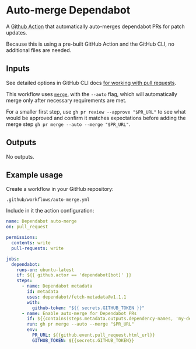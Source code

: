 # Auto-merge Dependabot

A [Github Action](https://docs.github.com/en/code-security/dependabot/working-with-dependabot/automating-dependabot-with-github-actions#enable-auto-merge-on-a-pull-request) that automatically auto-merges dependabot PRs for patch updates.

Because this is using a pre-built GitHub Action and the GitHub CLI, no additional files are needed.

## Inputs

See detailed options in GitHub CLI docs [for working with pull requests](https://cli.github.com/manual/gh_pr).

This workflow uses [`merge`](https://cli.github.com/manual/gh_pr_merge), with the `--auto` flag, which will automatically merge only after necessary requirements are met.

For a smaller first step, use `gh pr review --approve "$PR_URL"` to see what would be approved and confirm it matches expectations before adding the merge step `gh pr merge --auto --merge "$PR_URL"`.

## Outputs

No outputs.

## Example usage

Create a workflow in your GitHub repository:

```plain
.github/workflows/auto-merge.yml
```

Include in it the action configuration:

```yaml
name: Dependabot auto-merge
on: pull_request

permissions:
  contents: write
  pull-requests: write

jobs:
  dependabot:
    runs-on: ubuntu-latest
    if: ${{ github.actor == 'dependabot[bot]' }}
    steps:
      - name: Dependabot metadata
        id: metadata
        uses: dependabot/fetch-metadata@v1.1.1
        with:
          github-token: "${{ secrets.GITHUB_TOKEN }}"
      - name: Enable auto-merge for Dependabot PRs
        if: ${{contains(steps.metadata.outputs.dependency-names, 'my-dependency') && steps.metadata.outputs.update-type == 'version-update:semver-patch'}}
        run: gh pr merge --auto --merge "$PR_URL"
        env:
          PR_URL: ${{github.event.pull_request.html_url}}
          GITHUB_TOKEN: ${{secrets.GITHUB_TOKEN}}
```
